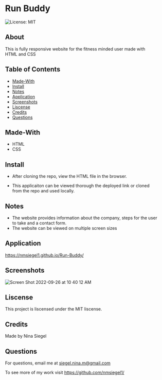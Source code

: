 # Run Buddy

![License: MIT](https://img.shields.io/badge/License-MIT-yellow.svg)

## About

This is fully responsive website for the fitness minded user made with HTML and CSS

## Table of Contents

- [Made-With](#Made-with)
- [Install](#Install)
- [Notes](#Notes)
- [Application](#Application)
- [Screenshots](#Screenshots)
- [Liscense](#Liscense)
- [Credits](#Credits)
- [Questions](#Questions)

## Made-With

- HTML
- CSS

## Install

- After cloning the repo, view the HTML file in the browser.

- This applicaiton can be viewed thorough the deployed link or cloned from the repo and used locally.

## Notes

- The website provides information about the company, steps for the user to take and a contact form.
- The website can be viewed on multiple screen sizes 

## Application

https://nmsiegel1.github.io/Run-Buddy/

## Screenshots

![Screen Shot 2022-09-26 at 10 40 12 AM](https://user-images.githubusercontent.com/102773691/192305372-007e1c49-5ccb-4976-9959-529598c1ced3.png)

## Liscense

This project is liscensed under the MIT liscense.

## Credits

Made by Nina Siegel

## Questions

For questions, email me at siegel.nina.m@gmail.com

To see more of my work visit https://github.com/nmsiegel1/

